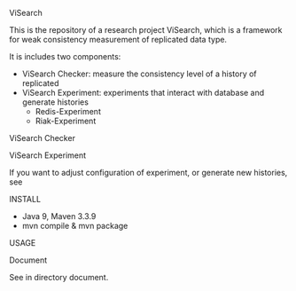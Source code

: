ViSearch

This is the repository of a research project ViSearch, which is a framework for weak consistency measurement of replicated data type. 

It is includes two components:

- ViSearch Checker: measure the consistency level of a history of replicated 
- ViSearch Experiment: experiments that interact with database and generate histories
  - Redis-Experiment
  - Riak-Experiment

ViSearch Checker

ViSearch Experiment

If you want to adjust configuration of experiment, or generate new histories, see 

INSTALL

- Java 9, Maven 3.3.9
- mvn compile & mvn package

USAGE

Document

See in directory document.
